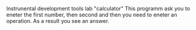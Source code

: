 Instrunental development tools lab "calculator"
This programm ask you to eneter the first number, then second and then you need to eneter an operation. As a result you see an answer.